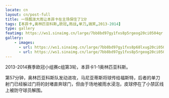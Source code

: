 ```yaml
---
locate: cn
layout: cn/post-full
title: 一场瓢泼大雨让本菲卡在主场保住了1分
tags: [本菲卡,奥林匹亚科斯,欧冠,雨战,单刀,搞笑,2013-2014]
type: gallery
featimg: https://ws1.sinaimg.cn/large/7bb8bd97gy1fxs8p5rgeog20ci0504qr.gif
gallery:
    - images:
      - url: https://ws1.sinaimg.cn/large/7bb8bd97gy1fxs8p68lxug20ci050kjn.gif
      - url: https://ws1.sinaimg.cn/large/7bb8bd97gy1fxs8p5rgeog20ci0504qr.gif
---
```


2013-2014赛季欧冠小组赛c组第3轮，本菲卡1-1奥林匹亚科斯。

第57分钟，奥林匹亚科斯队发动进攻，马尼亚蒂斯将球传给福斯特，后者的单刀射门已经躲过门将的封堵直奔球门，但由于场地被雨水浸泡，皮球停在了小禁区线上被防守球员解围。